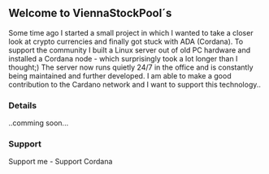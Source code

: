 ## Welcome to ViennaStockPool´s

Some time ago I started a small project in which I wanted to take a closer look at crypto currencies and finally got stuck with ADA (Cordana).
To support the community I built a Linux server out of old PC hardware and installed a Cordana node - which surprisingly took a lot longer than I thought;) The server now runs quietly 24/7 in the office and is constantly being maintained and further developed. I am able to make a good contribution to the Cardano network and I want to support this technology..

### Details

..comming soon...

### Support

Support me  - Support Cordana
